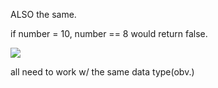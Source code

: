 ALSO the same.

if number = 10, number == 8 would return false.

![](https://s3.us-west-2.amazonaws.com/secure.notion-static.com/d71ae727-b7a3-49b4-bf8d-39282c46058d/Untitled.png?X-Amz-Algorithm=AWS4-HMAC-SHA256&X-Amz-Credential=AKIAT73L2G45O3KS52Y5%2F20210308%2Fus-west-2%2Fs3%2Faws4_request&X-Amz-Date=20210308T133457Z&X-Amz-Expires=86400&X-Amz-Signature=c550aa14abbac12744ae764c8b213f839002632f8960d64d847f58ff72ab6335&X-Amz-SignedHeaders=host&response-content-disposition=filename%20%3D%22Untitled.png%22)

all need to work w/ the same data type(obv.)